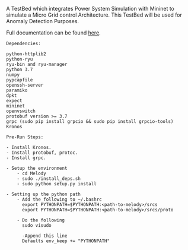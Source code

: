A TestBed which integrates Power System Simulation with Mininet to simulate a
Micro Grid control Architecture. This TestBed will be used for 
Anomaly Detection Purposes.

Full documentation can be found [here](https://melody-by-projectmoses.readthedocs.io/).

```
Dependencies:

python-httplib2
python-ryu
ryu-bin and ryu-manager
python 3.7
numpy
pypcapfile
openssh-server
paramiko
dpkt
expect 
mininet
openvswitch
protobuf version >= 3.7
grpc (sudo pip install grpcio && sudo pip install grpcio-tools)
Kronos

```

```
Pre-Run Steps:

- Install Kronos.
- Install protobuf, protoc.
- Install grpc.

- Setup the environment
    - cd Melody
    - sudo ./install_deps.sh
    - sudo python setup.py install

- Setting up the python path
    - Add the following to ~/.bashrc
      export PYTHONPATH=$PYTHONPATH:<path-to-melody>/srcs
      export PYTHONPATH=$PYTHONPATH:<path-to-melody>/srcs/proto

    - Do the following
      sudo visudo
      
      -Append this line
      Defaults env_keep += "PYTHONPATH"

```
